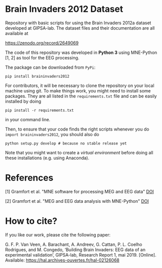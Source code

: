 # Brain Invaders 2012 Dataset

Repository with basic scripts for using the Brain Invaders 2012a dataset developed at GIPSA-lab. The dataset files and their documentation are all available at 

https://zenodo.org/record/2649069

The code of this repository was developed in **Python 3** using MNE-Python [1, 2] as tool for the EEG processing.

The package can be downloaded from `PyPi`:

```
pip install braininvaders2012
```

For contributors, it will be necessary to clone the repository on your local machine using git. To make things work, you might need to install some packages. They are all listed in the `requirements.txt` file and can be easily installed by doing

```
pip install -r requirements.txt
```

in your command line. 

Then, to ensure that your code finds the right scripts whenever you do `import braininvaders2012`, you should also do

```
python setup.py develop # because no stable release yet
```

Note that you might want to create a *virtual environment* before doing all these installations (e.g. using Anaconda).

# References

[1] Gramfort et al. "MNE software for processing MEG and EEG data" [DOI](https://doi.org/10.1016/j.neuroimage.2013.10.027)

[2] Gramfort et al. "MEG and EEG data analysis with MNE-Python" [DOI](https://doi.org/10.3389/fnins.2013.00267)

# How to cite?

If you like our work, please cite the following paper:

G. F. P. Van Veen, A. Barachant, A. Andreev, G. Cattan, P. L. Coelho Rodrigues, and M. Congedo, ‘Building Brain Invaders: EEG data of an experimental validation’, GIPSA-lab, Research Report 1, mai 2019. [Online]. Available: https://hal.archives-ouvertes.fr/hal-02126068

